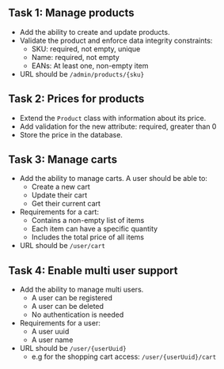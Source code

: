 ## Task 1: Manage products

- Add the ability to create and update products.
- Validate the product and enforce data integrity constraints:
  - SKU: required, not empty, unique
  - Name: required, not empty
  - EANs: At least one, non-empty item
- URL should be `/admin/products/{sku}`  
  
## Task 2: Prices for products

- Extend the `Product` class with information about its price.
- Add validation for the new attribute: required, greater than 0
- Store the price in the database.

## Task 3: Manage carts

- Add the ability to manage carts.
  A user should be able to:
  - Create a new cart
  - Update their cart
  - Get their current cart
- Requirements for a cart:
  - Contains a non-empty list of items
  - Each item can have a specific quantity
  - Includes the total price of all items
- URL should be `/user/cart`

## Task 4: Enable multi user support

- Add the ability to manage multi users.
  - A user can be registered
  - A user can be deleted
  - No authentication is needed
- Requirements for a user:
  - A user uuid
  - A user name
- URL should be `/user/{userUuid}`
  - e.g for the shopping cart access: `/user/{userUuid}/cart`